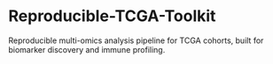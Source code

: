 # Reproducible-TCGA-Toolkit
Reproducible multi-omics analysis pipeline for TCGA cohorts, built for biomarker discovery and immune profiling.
